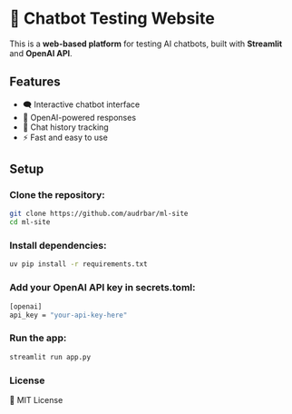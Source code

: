 # 🚀 Chatbot Testing Website

This is a **web-based platform** for testing AI chatbots, built with **Streamlit** and **OpenAI API**.

## Features

-   🗨️ Interactive chatbot interface
-   🤖 OpenAI-powered responses
-   📜 Chat history tracking
-   ⚡ Fast and easy to use

## Setup

### Clone the repository:

```sh
git clone https://github.com/audrbar/ml-site
cd ml-site
```

### Install dependencies:

```sh
uv pip install -r requirements.txt
```

### Add your OpenAI API key in secrets.toml:

```sh
[openai]
api_key = "your-api-key-here"
```

### Run the app:

```sh
streamlit run app.py
```

### License

📜 MIT License
